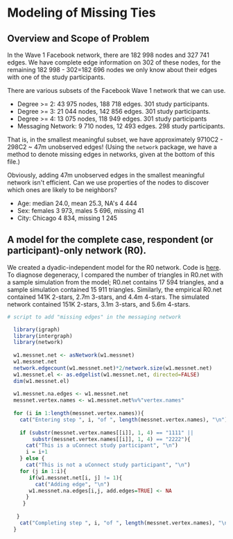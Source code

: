 # Modeling of Missing Ties

## Overview and Scope of Problem
  In the Wave 1 Facebook network, there are 182 998 nodes and 327 741 edges. We have complete edge information on 302 of    these nodes, for the remaining 182 998 - 302=182 696 nodes we only know about their edges with one of the study participants. 
  
There are various subsets of the Facebook Wave 1 network that we can use. 
 * Degree >= 2: 43 975 nodes, 188 718 edges. 301 study participants. 
 * Degree >= 3: 21 044 nodes, 142 856 edges. 301 study participants.
 * Degree >= 4: 13 075 nodes, 118 949 edges. 301 study participants
 * Messaging Network: 9 710 nodes, 12 493 edges. 298 study participants. 

That is, in the smallest meaningful subset, we have approximately 9710C2 - 298C2 ~ 47m unobserved edges! (Using the `network` package, we have a method to denote missing edges in networks, given at the bottom of this file.)

Obviously, adding 47m unobserved edges in the smallest meaningful network isn't efficient. Can we use properties of the nodes to discover which ones are likely to be neighbors?

   * Age: median 24.0, mean 25.3, NA's 4 444
   * Sex: females 3 973, males 5 696, missing 41
   * City: Chicago 4 834, missing 1 245

## A model for the complete case, respondent (or participant)-only network (R0).
   We created a dyadic-independent model for the R0 network. Code is [here](https://github.com/khanna7/UConect_MissingTies/blob/master/explore_nodefactor_on_R0net.R). To diagnose degeneracy, I compared the number of triangles in R0.net with a sample simulation from the model; R0.net contains 17 594 triangles, and a sample simulation contained 15 911 triangles. Similarly, the empirical R0.net contained 141K 2-stars, 2.7m 3-stars, and 4.4m 4-stars. The simulated network contained 151K 2-stars, 3.1m 3-stars, and 5.6m 4-stars. 
   



 
 ```r
 # script to add "missing edges" in the messaging network
 
   library(igraph)
   library(intergraph)
   library(network)
   
   w1.messnet.net <- asNetwork(w1.messnet)
   w1.messnet.net
   network.edgecount(w1.messnet.net)*2/network.size(w1.messnet.net)
   w1.messnet.el <- as.edgelist(w1.messnet.net, directed=FALSE)
   dim(w1.messnet.el)
   
   w1.messnet.na.edges <- w1.messnet.net
   messnet.vertex.names <- w1.messnet.net%v%"vertex.names"
   
   for (i in 1:length(messnet.vertex.names)){
     cat("Entering step ", i, "of ", length(messnet.vertex.names), "\n")
     
     if (substr(messnet.vertex.names[[i]], 1, 4) == "1111" || 
         substr(messnet.vertex.names[[i]], 1, 4) == "2222"){
       cat("This is a uConnect study participant", "\n")
       i = i+1
     } else {
       cat("This is not a uConnect study participant", "\n")
     for (j in 1:i){
        if(w1.messnet.net[i, j] != 1){
          cat("Adding edge", "\n")
        w1.messnet.na.edges[i,j, add.edges=TRUE] <- NA   
       }
      }
       
    }
     cat("Completing step ", i, "of ", length(messnet.vertex.names), "\n\n")  
   }
 
 ```
